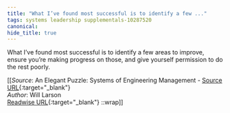 ```yaml
---
title: "What I’ve found most successful is to identify a few ..."
tags: systems leadership supplementals-10287520
canonical: 
hide_title: true
---
```


What I’ve found most successful is to identify a few areas to improve, ensure you’re making progress on those, and give yourself permission to do the rest poorly.


[[_Source_: An Elegant Puzzle: Systems of Engineering Management - [Source URL](){:target="_blank"}<br>
_Author_: Will Larson<br>
[Readwise URL](https://readwise.io/open/417156914){:target="_blank"}
::wrap]]